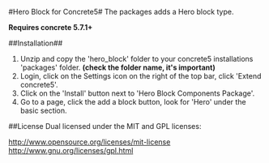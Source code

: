#Hero Block for Concrete5#
The packages adds a Hero block type.

**Requires concrete 5.7.1+**

##Installation##

1. Unzip and copy the 'hero_block' folder to your concrete5 installations 'packages' folder. **(check the folder name, it's important)**
2. Login, click on the Settings icon on the right of the top bar, click 'Extend concrete5'.
3. Click on the 'Install' button next to 'Hero Block Components Package'.
5. Go to a page, click the add a block button, look for 'Hero' under the basic section.

##License
Dual licensed under the MIT and GPL licenses:

http://www.opensource.org/licenses/mit-license
http://www.gnu.org/licenses/gpl.html
